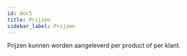 ```yaml
---
id: doc5
title: Prijzen
sidebar_label: Prijzen
---
```


Prijzen kunnen worden aangeleverd per product of per klant.